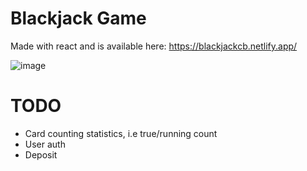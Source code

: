 # Blackjack Game
Made with react and is available here: https://blackjackcb.netlify.app/

![image](https://github.com/conorbowles51/blackjack-game/assets/143211735/5ea97e9c-63a6-4729-9b25-7aec40f44d04)


# TODO
* Card counting statistics, i.e true/running count
* User auth
* Deposit
